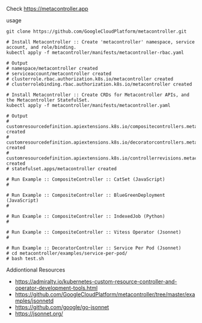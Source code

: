 Check https://metacontroller.app

usage

```
git clone https://github.com/GoogleCloudPlatform/metacontroller.git

# Install Metacontroller :: Create 'metacontroller' namespace, service account, and role/binding.
kubectl apply -f metacontroller/manifests/metacontroller-rbac.yaml

# Output
# namespace/metacontroller created
# serviceaccount/metacontroller created
# clusterrole.rbac.authorization.k8s.io/metacontroller created
# clusterrolebinding.rbac.authorization.k8s.io/metacontroller created 

# Install Metacontroller :: Create CRDs for Metacontroller APIs, and the Metacontroller StatefulSet.
kubectl apply -f metacontroller/manifests/metacontroller.yaml

# Output
# customresourcedefinition.apiextensions.k8s.io/compositecontrollers.metacontroller.k8s.io created
# customresourcedefinition.apiextensions.k8s.io/decoratorcontrollers.metacontroller.k8s.io created
# customresourcedefinition.apiextensions.k8s.io/controllerrevisions.metacontroller.k8s.io created
# statefulset.apps/metacontroller created

# Run Example :: CompositeController :: CatSet (JavaScript)
#

# Run Example :: CompositeController :: BlueGreenDeployment (JavaScript)
#

# Run Example :: CompositeController :: IndexedJob (Python)
#

# Run Example :: CompositeController :: Vitess Operator (Jsonnet)
#

# Run Example :: DecoratorController :: Service Per Pod (Jsonnet)
# cd metacontroller/examples/service-per-pod/
# bash test.sh

```

Addiontional Resources

* https://admiralty.io/kubernetes-custom-resource-controller-and-operator-development-tools.html
* https://github.com/GoogleCloudPlatform/metacontroller/tree/master/examples/jsonnetd
* https://github.com/google/go-jsonnet
* https://jsonnet.org/
